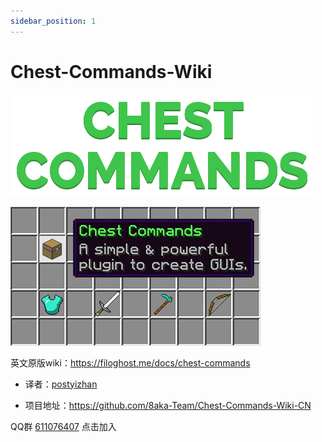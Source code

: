 ```yaml
---
sidebar_position: 1
---
```


# Chest-Commands-Wiki

![](_images/cover.png)

![](_images/preview.jpg)

英文原版wiki：https://filoghost.me/docs/chest-commands

- 译者：[postyizhan](https://github.com/8aka-Team/Chest-Commands-Wiki-CN)

- 项目地址：https://github.com/8aka-Team/Chest-Commands-Wiki-CN

QQ群 [611076407](https://yizhan.wiki/qq) 点击加入
